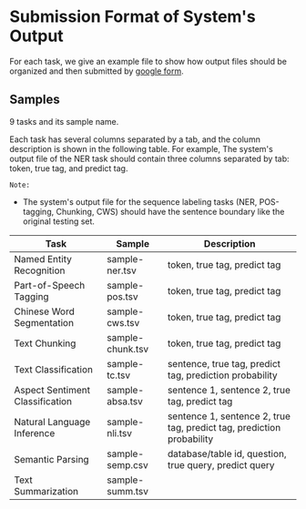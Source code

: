 # Submission Format of System's Output

For each task, we give an example file to show how output files should be organized and then submitted by [google form](https://docs.google.com/forms/u/1/d/e/1FAIpQLSdb_3PPRTXXjkl9MWUeVLc8Igw0eI-EtOrU93i6B61X9FRJKg/viewform).



## Samples 

9 tasks and its sample name.

Each task has several columns separated by a tab, and the column description is shown in the following table.
For example, The system's output file of the NER task should contain three columns separated by tab: token, true tag, and predict tag.

`Note: `

- The system's output file for the sequence labeling tasks (NER, POS-tagging, Chunking, CWS) should have the sentence boundary like the original testing set.

| Task             				  | Sample           | Description                  |
|---------------------------------|------------------|------------------------------|  
| Named Entity Recognition   	  | sample-ner.tsv   | token, true tag, predict tag |
| Part-of-Speech Tagging          | sample-pos.tsv   | token, true tag, predict tag |
| Chinese Word Segmentation 	  | sample-cws.tsv   | token, true tag, predict tag |
| Text Chunking 				  | sample-chunk.tsv | token, true tag, predict tag |
| Text Classification       	  | sample-tc.tsv    | sentence, true tag, predict tag, prediction probability | 
| Aspect Sentiment Classification | sample-absa.tsv  | sentence 1, sentence 2, true tag, predict tag |
| Natural Language Inference      | sample-nli.tsv   | sentence 1, sentence 2, true tag, predict tag, prediction probability | 
| Semantic Parsing                | sample-semp.csv  | database/table id, question, true query, predict query |
| Text Summarization              | sample-summ.tsv  | 
